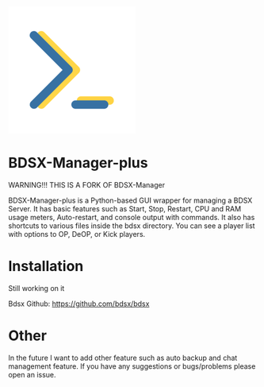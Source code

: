 
![](https://github.com/legitbox/BDSX-Manager-plus/blob/master/bdsxmp.png?raw=true) 
# BDSX-Manager-plus


 WARNING!!! THIS IS A FORK OF BDSX-Manager


BDSX-Manager-plus is a Python-based GUI wrapper for managing a BDSX Server. It has basic features such as Start, Stop, Restart, CPU and RAM usage meters, Auto-restart, and console output with commands. It also has shortcuts to various files inside the bdsx directory. You can see a player list with options to OP, DeOP, or Kick players.

# Installation

Still working on it

Bdsx Github: https://github.com/bdsx/bdsx

# Other

In the future I want to add other feature such as auto backup and chat management feature. If you have any suggestions or bugs/problems please open an issue.


